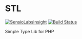 STL
===
[![SensioLabsInsight](https://insight.sensiolabs.com/projects/6f43d4a0-38e1-4124-937e-d4b58d563852/mini.png)](https://insight.sensiolabs.com/projects/6f43d4a0-38e1-4124-937e-d4b58d563852)
[![Build Status](https://travis-ci.org/AGmakonts/STL.svg?branch=master)](https://travis-ci.org/AGmakonts/STL)

Simple Type Lib for PHP
